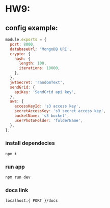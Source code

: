 # HW9:

## config example:
```javascript
module.exports = {
  port: 8000,
  databaseUrl: 'MongoDB URI',
  crypto: {
    hash: {
      length: 100,
      iterations: 10000,
    },
  },
  jwtSecret: 'randomText',
  sendGrid: {
    apiKey: 'SendGrid api key',
  },
  aws: {
    accessKeyId: 's3 access key',
    secretAccessKey: 's3 secret access key',
    bucketName: 's3 bucket',
    userPhotoFolder: 'folderName',
  },
};
```

### install dependecies
```
npm i
```

### run app
```
npm run dev
```

### docs link
```
localhost:{ PORT }/docs
```